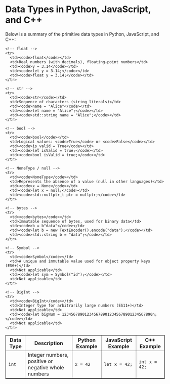 <h1>Data Types in Python, JavaScript, and C++</h1>

<p>Below is a summary of the primitive data types in Python, JavaScript, and C++:</p>

<table border="1">
  <thead>
    <tr>
      <th>Data Type</th>
      <th>Description</th>
      <th>Python Example</th>
      <th>JavaScript Example</th>
      <th>C++ Example</th>
    </tr>
  </thead>
  <tbody>
    <!-- int -->
    <tr>
      <td><code>int</code></td>
      <td>Integer numbers, positive or negative whole numbers</td>
      <td><code>x = 42</code></td>
      <td><code>let x = 42;</code></td>
      <td><code>int x = 42;</code></td>
    </tr>

    <!-- float -->
    <tr>
      <td><code>float</code></td>
      <td>Real numbers (with decimals), floating-point numbers</td>
      <td><code>y = 3.14</code></td>
      <td><code>let y = 3.14;</code></td>
      <td><code>float y = 3.14;</code></td>
    </tr>

    <!-- str -->
    <tr>
      <td><code>str</code></td>
      <td>Sequence of characters (string literals)</td>
      <td><code>name = "Alice"</code></td>
      <td><code>let name = "Alice";</code></td>
      <td><code>std::string name = "Alice";</code></td>
    </tr>

    <!-- bool -->
    <tr>
      <td><code>bool</code></td>
      <td>Logical values: <code>True</code> or <code>False</code></td>
      <td><code>is_valid = True</code></td>
      <td><code>let isValid = true;</code></td>
      <td><code>bool isValid = true;</code></td>
    </tr>

    <!-- NoneType / null -->
    <tr>
      <td><code>NoneType</code></td>
      <td>Represents the absence of a value (null in other languages)</td>
      <td><code>x = None</code></td>
      <td><code>let x = null;</code></td>
      <td><code>std::nullptr_t ptr = nullptr;</code></td>
    </tr>

    <!-- bytes -->
    <tr>
      <td><code>bytes</code></td>
      <td>Immutable sequence of bytes, used for binary data</td>
      <td><code>b = b"data"</code></td>
      <td><code>let b = new TextEncoder().encode("data");</code></td>
      <td><code>std::string b = "data";</code></td>
    </tr>

    <!-- Symbol -->
    <tr>
      <td><code>Symbol</code></td>
      <td>A unique and immutable value used for object property keys (ES6+)</td>
      <td>Not applicable</td>
      <td><code>let sym = Symbol("id");</code></td>
      <td>Not applicable</td>
    </tr>

    <!-- BigInt -->
    <tr>
      <td><code>BigInt</code></td>
      <td>Integer type for arbitrarily large numbers (ES11+)</td>
      <td>Not applicable</td>
      <td><code>let bigNum = 1234567890123456789012345678901234567890n;</code></td>
      <td>Not applicable</td>
    </tr>
  </tbody>
</table>
